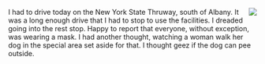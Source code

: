 <img src="http://scripting.com/images/2020/06/23/blackLab.png" border="0" align="right">I had to drive today on the New York State Thruway, south of Albany. It was a long enough drive that I had to stop to use the facilities. I dreaded going into the rest stop. Happy to report that everyone, without exception, was wearing a mask. I had another thought, watching a woman walk her dog in the special area set aside for that. I thought geez if the dog can pee outside.
